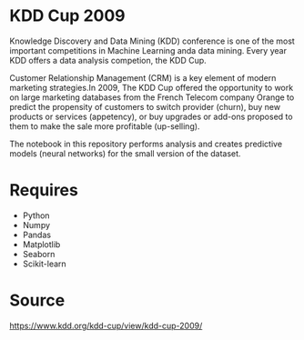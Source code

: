 # KDD Cup 2009

Knowledge Discovery and Data Mining (KDD) conference is one of the most important competitions in Machine Learning anda data mining. Every year KDD offers a data analysis competion, the KDD Cup.

Customer Relationship Management (CRM) is a key element of modern marketing strategies.In 2009, The KDD Cup offered the opportunity to work on large marketing databases from the French Telecom company Orange to predict the propensity of customers to switch provider (churn), buy new products or services (appetency), or buy upgrades or add-ons proposed to them to make the sale more profitable (up-selling).

The notebook in this repository performs analysis and creates predictive models (neural networks) for the small version of the dataset.

# Requires

* Python
* Numpy
* Pandas
* Matplotlib
* Seaborn
* Scikit-learn

# Source

https://www.kdd.org/kdd-cup/view/kdd-cup-2009/
